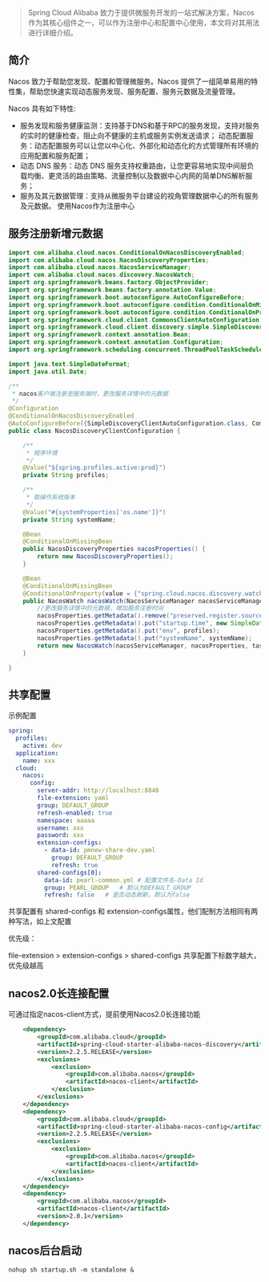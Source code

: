 > Spring Cloud Alibaba 致力于提供微服务开发的一站式解决方案，Nacos 作为其核心组件之一，可以作为注册中心和配置中心使用，本文将对其用法进行详细介绍。

## 简介

Nacos 致力于帮助您发现、配置和管理微服务。Nacos 提供了一组简单易用的特性集，帮助您快速实现动态服务发现、服务配置、服务元数据及流量管理。

Nacos 具有如下特性:
* 服务发现和服务健康监测：支持基于DNS和基于RPC的服务发现，支持对服务的实时的健康检查，阻止向不健康的主机或服务实例发送请求；
动态配置服务：动态配置服务可以让您以中心化、外部化和动态化的方式管理所有环境的应用配置和服务配置；
* 动态 DNS 服务：动态 DNS 服务支持权重路由，让您更容易地实现中间层负载均衡、更灵活的路由策略、流量控制以及数据中心内网的简单DNS解析服务；
* 服务及其元数据管理：支持从微服务平台建设的视角管理数据中心的所有服务及元数据。
使用Nacos作为注册中心

## 服务注册新增元数据

```java
import com.alibaba.cloud.nacos.ConditionalOnNacosDiscoveryEnabled;
import com.alibaba.cloud.nacos.NacosDiscoveryProperties;
import com.alibaba.cloud.nacos.NacosServiceManager;
import com.alibaba.cloud.nacos.discovery.NacosWatch;
import org.springframework.beans.factory.ObjectProvider;
import org.springframework.beans.factory.annotation.Value;
import org.springframework.boot.autoconfigure.AutoConfigureBefore;
import org.springframework.boot.autoconfigure.condition.ConditionalOnMissingBean;
import org.springframework.boot.autoconfigure.condition.ConditionalOnProperty;
import org.springframework.cloud.client.CommonsClientAutoConfiguration;
import org.springframework.cloud.client.discovery.simple.SimpleDiscoveryClientAutoConfiguration;
import org.springframework.context.annotation.Bean;
import org.springframework.context.annotation.Configuration;
import org.springframework.scheduling.concurrent.ThreadPoolTaskScheduler;

import java.text.SimpleDateFormat;
import java.util.Date;

/**
 * nacos客户端注册至服务端时，更改服务详情中的元数据
 */
@Configuration
@ConditionalOnNacosDiscoveryEnabled
@AutoConfigureBefore({SimpleDiscoveryClientAutoConfiguration.class, CommonsClientAutoConfiguration.class})
public class NacosDiscoveryClientConfiguration {

    /**
     * 程序环境
     */
    @Value("${spring.profiles.active:prod}")
    private String profiles;

    /**
     * 取操作系统版本
     */
    @Value("#{systemProperties['os.name']}")
    private String systemName;

    @Bean
    @ConditionalOnMissingBean
    public NacosDiscoveryProperties nacosProperties() {
        return new NacosDiscoveryProperties();
    }

    @Bean
    @ConditionalOnMissingBean
    @ConditionalOnProperty(value = {"spring.cloud.nacos.discovery.watch.enabled"}, matchIfMissing = true)
    public NacosWatch nacosWatch(NacosServiceManager nacosServiceManager, NacosDiscoveryProperties nacosProperties, ObjectProvider<ThreadPoolTaskScheduler> taskScheduler) {
        //更改服务详情中的元数据，增加服务注册时间
        nacosProperties.getMetadata().remove("preserved.register.source");
        nacosProperties.getMetadata().put("startup.time", new SimpleDateFormat("yyyy-MM-dd HH:mm:ss").format(new Date()));
        nacosProperties.getMetadata().put("env", profiles);
        nacosProperties.getMetadata().put("systemName", systemName);
        return new NacosWatch(nacosServiceManager, nacosProperties, taskScheduler);
    }

}
```

## 共享配置
示例配置

```yaml
spring:
  profiles:
    active: dev
  application:
    name: xxx
  cloud:
    nacos:
      config:
        server-addr: http://localhost:8848
        file-extension: yaml
        group: DEFAULT_GROUP
        refresh-enabled: true
        namespace: aaaaa
        username: xxx
        password: xxx
        extension-configs:
          - data-id: pmnew-share-dev.yaml
            group: DEFAULT_GROUP
            refresh: true
        shared-configs[0]:
          data-id: pearl-common.yml # 配置文件名-Data Id
          group: PEARL_GROUP   # 默认为DEFAULT_GROUP
          refresh: false   # 是否动态刷新，默认为false
```

共享配置有 shared-configs 和 extension-configs属性，他们配制方法相同有两种写法，如上文配置

优先级：

file-extension > extension-configs > shared-configs  共享配置下标数字越大，优先级越高

## nacos2.0长连接配置

可通过指定nacos-client方式，提前使用Nacos2.0长连接功能
```xml
    <dependency>
        <groupId>com.alibaba.cloud</groupId>
        <artifactId>spring-cloud-starter-alibaba-nacos-discovery</artifactId>
        <version>2.2.5.RELEASE</version>
        <exclusions>
            <exclusion>
                <groupId>com.alibaba.nacos</groupId>
                <artifactId>nacos-client</artifactId>
            </exclusion>
        </exclusions>
    </dependency>
    <dependency>
        <groupId>com.alibaba.cloud</groupId>
        <artifactId>spring-cloud-starter-alibaba-nacos-config</artifactId>
        <version>2.2.5.RELEASE</version>
        <exclusions>
            <exclusion>
                <groupId>com.alibaba.nacos</groupId>
                <artifactId>nacos-client</artifactId>
            </exclusion>
        </exclusions>
    </dependency>
    <dependency>
        <groupId>com.alibaba.nacos</groupId>
        <artifactId>nacos-client</artifactId>
        <version>2.0.1</version>
    </dependency>
```

## nacos后台启动
```shell script
nohup sh startup.sh -m standalone &
```

